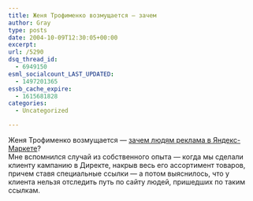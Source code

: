 ```yaml
---
title: Женя Трофименко возмущается — зачем
author: Gray
type: posts
date: 2004-10-09T12:30:05+00:00
excerpt:
url: /5290
dsq_thread_id:
  - 6949150
esml_socialcount_LAST_UPDATED:
  - 1497201365
essb_cache_expire:
  - 1615681828
categories:
  - Uncategorized

---
```








Женя Трофименко возмущается &#8212; <a href="http://blog.promosite.ru/comments.php?117" target="_blank">зачем людям реклама в Яндекс-Маркете</a>?  
Мне вспомнился случай из собственного опыта &#8212; когда мы сделали клиенту кампанию в Директе, накрыв весь его ассортимент товаров, причем ставя специальные ссылки &#8212; а потом выяснилось, что у клиента нельзя отследить путь по сайту людей, пришедших по таким ссылкам.